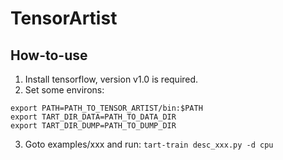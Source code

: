 # TensorArtist

## How-to-use
1. Install tensorflow, version v1.0 is required.
2. Set some environs:

```
export PATH=PATH_TO_TENSOR_ARTIST/bin:$PATH
export TART_DIR_DATA=PATH_TO_DATA_DIR
export TART_DIR_DUMP=PATH_TO_DUMP_DIR
```

3. Goto examples/xxx and run: `tart-train desc_xxx.py -d cpu`

